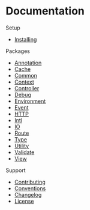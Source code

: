 # Documentation #

Setup
* [Installing](setup/installing.md)

Packages
* [Annotation](packages/annotation/index.md)
* [Cache](packages/cache/index.md)
* [Common](packages/common/index.md)
* [Context](packages/context/index.md)
* [Controller](packages/controller/index.md)
* [Debug](packages/debug/index.md)
* [Environment](packages/environment/index.md)
* [Event](packages/event/index.md)
* [HTTP](packages/http/index.md)
* [Intl](packages/intl/index.md)
* [IO](packages/io/index.md)
* [Route](packages/route/index.md)
* [Type](packages/type/index.md)
* [Utility](packages/utility/index.md)
* [Validate](packages/validate/index.md)
* [View](packages/view/index.md)

Support
* [Contributing](support/contributing.md)
* [Conventions](support/conventions.md)
* [Changelog](support/changelog.md)
* [License](support/license.md)
